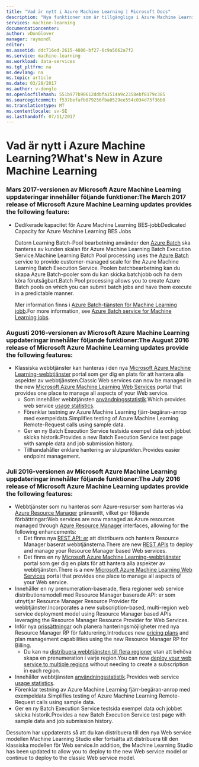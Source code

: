 ```yaml
---
title: "Vad är nytt i Azure Machine Learning | Microsoft Docs"
description: "Nya funktioner som är tillgängliga i Azure Machine Learning."
services: machine-learning
documentationcenter: 
author: vDonGlover
manager: raymondl
editor: 
ms.assetid: ddc716ed-2615-4806-bf27-6c9a5662a7f2
ms.service: machine-learning
ms.workload: data-services
ms.tgt_pltfrm: na
ms.devlang: na
ms.topic: article
ms.date: 03/28/2017
ms.author: v-donglo
ms.openlocfilehash: 551b977b90612ddbfa1514a9c2358ebf8179c385
ms.sourcegitcommit: f537befafb079256fba0529ee554c034d73f36b0
ms.translationtype: MT
ms.contentlocale: sv-SE
ms.lasthandoff: 07/11/2017
---
```

# <a name="whats-new-in-azure-machine-learning"></a><span data-ttu-id="a6a52-103">Vad är nytt i Azure Machine Learning?</span><span class="sxs-lookup"><span data-stu-id="a6a52-103">What's New in Azure Machine Learning</span></span>

### <a name="the-march-2017-release-of-microsoft-azure-machine-learning-updates-provides-the-following-feature"></a><span data-ttu-id="a6a52-104">Mars 2017-versionen av Microsoft Azure Machine Learning uppdateringar innehåller följande funktioner:</span><span class="sxs-lookup"><span data-stu-id="a6a52-104">The March 2017 release of Microsoft Azure Machine Learning updates provides the following feature:</span></span>



* <span data-ttu-id="a6a52-105">Dedikerade kapacitet för Azure Machine Learning BES-jobb</span><span class="sxs-lookup"><span data-stu-id="a6a52-105">Dedicated Capacity for Azure Machine Learning BES Jobs</span></span>

    <span data-ttu-id="a6a52-106">Datorn Learning Batch-Pool bearbetning använder den [Azure Batch](../batch/batch-technical-overview.md) ska hanteras av kunden skalan för Azure Machine Learning Batch Execution Service.</span><span class="sxs-lookup"><span data-stu-id="a6a52-106">Machine Learning Batch Pool processing uses the [Azure Batch](../batch/batch-technical-overview.md) service to provide customer-managed scale for the Azure Machine Learning Batch Execution Service.</span></span> <span data-ttu-id="a6a52-107">Poolen batchbearbetning kan du skapa Azure Batch-pooler som du kan skicka batchjobb och ha dem köra förutsägbart.</span><span class="sxs-lookup"><span data-stu-id="a6a52-107">Batch Pool processing allows you to create Azure Batch pools on which you can submit batch jobs and have them execute in a predictable manner.</span></span>

    <span data-ttu-id="a6a52-108">Mer information finns i [Azure Batch-tjänsten för Machine Learning jobb](machine-learning-dedicated-capacity-for-bes-jobs.md).</span><span class="sxs-lookup"><span data-stu-id="a6a52-108">For more information, see [Azure Batch service for Machine Learning jobs](machine-learning-dedicated-capacity-for-bes-jobs.md).</span></span>


### <a name="the-august-2016-release-of-microsoft-azure-machine-learning-updates-provide-the-following-features"></a><span data-ttu-id="a6a52-109">Augusti 2016-versionen av Microsoft Azure Machine Learning uppdateringar innehåller följande funktioner:</span><span class="sxs-lookup"><span data-stu-id="a6a52-109">The August 2016 release of Microsoft Azure Machine Learning updates provide the following features:</span></span>
* <span data-ttu-id="a6a52-110">Klassiska webbtjänster kan hanteras i den nya [Microsoft Azure Machine Learning-webbtjänster](https://services.azureml.net/) portal som ger dig en plats för att hantera alla aspekter av webbtjänsten.</span><span class="sxs-lookup"><span data-stu-id="a6a52-110">Classic Web services can now be managed in the new [Microsoft Azure Machine Learning Web Services](https://services.azureml.net/) portal that provides one place to manage all aspects of your Web service.</span></span>    
  * <span data-ttu-id="a6a52-111">Som innehåller webbtjänsten [användningsstatistik](machine-learning-manage-new-webservice.md).</span><span class="sxs-lookup"><span data-stu-id="a6a52-111">Which provides web service [usage statistics](machine-learning-manage-new-webservice.md).</span></span>
  * <span data-ttu-id="a6a52-112">Förenklar testning av Azure Machine Learning fjärr-begäran-anrop med exempeldata.</span><span class="sxs-lookup"><span data-stu-id="a6a52-112">Simplifies testing of Azure Machine Learning Remote-Request calls using sample data.</span></span>
  * <span data-ttu-id="a6a52-113">Ger en ny Batch Execution Service testsida exempel data och jobbet skicka historik.</span><span class="sxs-lookup"><span data-stu-id="a6a52-113">Provides a new Batch Execution Service test page with sample data and job submission history.</span></span>
  * <span data-ttu-id="a6a52-114">Tillhandahåller enklare hantering av slutpunkten.</span><span class="sxs-lookup"><span data-stu-id="a6a52-114">Provides easier endpoint management.</span></span>

### <a name="the-july-2016-release-of-microsoft-azure-machine-learning-updates-provide-the-following-features"></a><span data-ttu-id="a6a52-115">Juli 2016-versionen av Microsoft Azure Machine Learning uppdateringar innehåller följande funktioner:</span><span class="sxs-lookup"><span data-stu-id="a6a52-115">The July 2016 release of Microsoft Azure Machine Learning updates provide the following features:</span></span>
* <span data-ttu-id="a6a52-116">Webbtjänster som nu hanteras som Azure-resurser som hanteras via [Azure Resource Manager](../azure-resource-manager/resource-group-overview.md) gränssnitt, vilket ger följande förbättringar:</span><span class="sxs-lookup"><span data-stu-id="a6a52-116">Web services are now managed as Azure resources managed through [Azure Resource Manager](../azure-resource-manager/resource-group-overview.md) interfaces, allowing for the following enhancements:</span></span>
  * <span data-ttu-id="a6a52-117">Det finns nya [REST API: er](https://msdn.microsoft.com/library/azure/Dn950030.aspx) att distribuera och hantera Resource Manager baserat webbtjänsterna.</span><span class="sxs-lookup"><span data-stu-id="a6a52-117">There are new [REST APIs](https://msdn.microsoft.com/library/azure/Dn950030.aspx) to deploy and manage your Resource Manager based Web services.</span></span>
  * <span data-ttu-id="a6a52-118">Det finns en ny [Microsoft Azure Machine Learning-webbtjänster](https://services.azureml.net/) portal som ger dig en plats för att hantera alla aspekter av webbtjänsten.</span><span class="sxs-lookup"><span data-stu-id="a6a52-118">There is a new [Microsoft Azure Machine Learning Web Services](https://services.azureml.net/) portal that provides one place to manage all aspects of your Web service.</span></span>
* <span data-ttu-id="a6a52-119">Innehåller en ny prenumeration-baserade, flera regioner web service distributionsmodell med Resource Manager baserade API: er som utnyttjar Resource Manager Resource Provider för webbtjänster.</span><span class="sxs-lookup"><span data-stu-id="a6a52-119">Incorporates a new subscription-based, multi-region web service deployment model using Resource Manager based APIs leveraging the Resource Manager Resource Provider for Web Services.</span></span>
* <span data-ttu-id="a6a52-120">Inför nya [prissättningar](https://azure.microsoft.com/pricing/details/machine-learning/) och planera hanteringsmöjligheter med nya Resource Manager RP för fakturering.</span><span class="sxs-lookup"><span data-stu-id="a6a52-120">Introduces new [pricing plans](https://azure.microsoft.com/pricing/details/machine-learning/) and plan management capabilities using the new Resource Manager RP for Billing.</span></span>
  * <span data-ttu-id="a6a52-121">Du kan nu [distribuera webbtjänsten till flera regioner](machine-learning-how-to-deploy-to-multiple-regions.md) utan att behöva skapa en prenumeration i varje region.</span><span class="sxs-lookup"><span data-stu-id="a6a52-121">You can now [deploy your web service to multiple regions](machine-learning-how-to-deploy-to-multiple-regions.md) without needing to create a subscription in each region.</span></span>
* <span data-ttu-id="a6a52-122">Innehåller webbtjänsten [användningsstatistik](machine-learning-manage-new-webservice.md).</span><span class="sxs-lookup"><span data-stu-id="a6a52-122">Provides web service [usage statistics](machine-learning-manage-new-webservice.md).</span></span>
* <span data-ttu-id="a6a52-123">Förenklar testning av Azure Machine Learning fjärr-begäran-anrop med exempeldata.</span><span class="sxs-lookup"><span data-stu-id="a6a52-123">Simplifies testing of Azure Machine Learning Remote-Request calls using sample data.</span></span>
* <span data-ttu-id="a6a52-124">Ger en ny Batch Execution Service testsida exempel data och jobbet skicka historik.</span><span class="sxs-lookup"><span data-stu-id="a6a52-124">Provides a new Batch Execution Service test page with sample data and job submission history.</span></span>

<span data-ttu-id="a6a52-125">Dessutom har uppdaterats så att du kan distribuera till den nya Web service modellen Machine Learning Studio eller fortsätta att distribuera till den klassiska modellen för Web service.</span><span class="sxs-lookup"><span data-stu-id="a6a52-125">In addition, the Machine Learning Studio has been updated to allow you to deploy to the new Web service model or continue to deploy to the classic Web service model.</span></span> 

